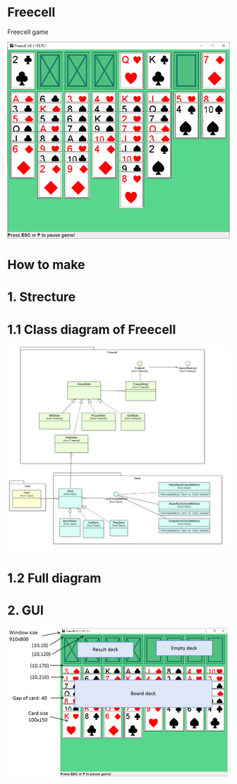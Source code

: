 # Freecell
Freecell game

![screen_shot](https://github.com/chobocho/freecell/blob/master/doc/screen_shot.png)

# How to make

# 1. Strecture

# 1.1 Class diagram of Freecell
![classdiagram](https://github.com/chobocho/freecell/blob/master/doc/classdiagram.png)

# 1.2 Full diagram

# 2. GUI
![gui_guide](https://github.com/chobocho/freecell/blob/master/doc/gui_guide.png)
